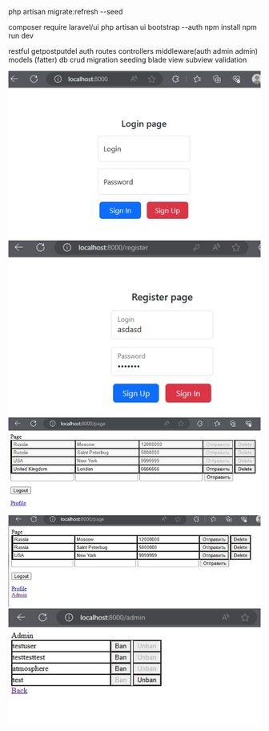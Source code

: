 php artisan migrate:refresh --seed

composer require laravel/ui 
php artisan ui bootstrap --auth
npm install 
npm run dev 


restful getpostputdel
auth
routes
controllers
middleware(auth admin admin)
models (fatter) db crud
migration
seeding
blade view subview
validation

![Sign In Page](readme_images/1.jpg)
![Sign Up Page](readme_images/2.jpg)
![Page when you can crud-manage table as user.](readme_images/3.jpg)
![Same page as admin.](readme_images/4.jpg)
![Admin page to ban/unban users.](readme_images/5.jpg)

